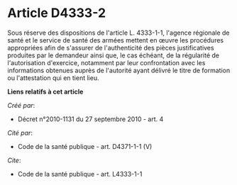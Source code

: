 # Article D4333-2

Sous réserve des dispositions de l'article L. 4333-1-1, l'agence régionale de santé et le service de santé des armées mettent
en œuvre les procédures appropriées afin de s'assurer de l'authenticité des pièces justificatives produites par le demandeur
ainsi que, le cas échéant, de la régularité de l'autorisation d'exercice, notamment par leur confrontation avec les
informations obtenues auprès de l'autorité ayant délivré le titre de formation ou l'attestation qui en tient lieu.

**Liens relatifs à cet article**

_Créé par_:

  - Décret n°2010-1131 du 27 septembre 2010 - art. 4

_Cité par_:

  - Code de la santé publique - art. D4371-1-1 (V)

_Cite_:

  - Code de la santé publique - art. L4333-1-1
